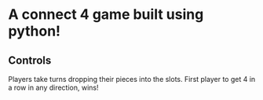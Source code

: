 # A connect 4 game built using python!

## Controls

Players take turns dropping their pieces into the slots. First player to get 4 in a row in any direction, wins!